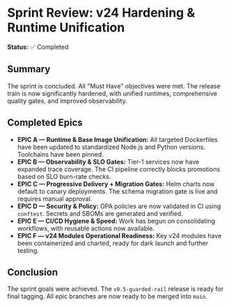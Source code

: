
# Sprint Review: v24 Hardening & Runtime Unification

**Status:** ✅ Completed

## Summary

The sprint is concluded. All "Must Have" objectives were met. The release train is now significantly hardened, with unified runtimes, comprehensive quality gates, and improved observability.

## Completed Epics

- **EPIC A — Runtime & Base Image Unification:** All targeted Dockerfiles have been updated to standardized Node.js and Python versions. Toolchains have been pinned.
- **EPIC B — Observability & SLO Gates:** Tier-1 services now have expanded trace coverage. The CI pipeline correctly blocks promotions based on SLO burn-rate checks.
- **EPIC C — Progressive Delivery + Migration Gates:** Helm charts now default to canary deployments. The schema migration gate is live and requires manual approval.
- **EPIC D — Security & Policy:** OPA policies are now validated in CI using `conftest`. Secrets and SBOMs are generated and verified.
- **EPIC E — CI/CD Hygiene & Speed:** Work has begun on consolidating workflows, with reusable actions now available.
- **EPIC F — v24 Modules Operational Readiness:** Key v24 modules have been containerized and charted, ready for dark launch and further testing.

## Conclusion

The sprint goals were achieved. The `v0.5-guarded-rail` release is ready for final tagging. All epic branches are now ready to be merged into `main`.
